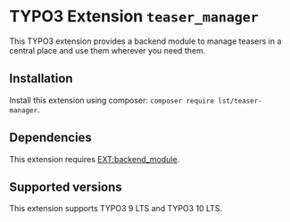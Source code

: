 # TYPO3 Extension ``teaser_manager``

This TYPO3 extension provides a backend module to manage teasers in a central place and use them wherever you need them.

## Installation

Install this extension using composer: `composer require lst/teaser-manager`.

## Dependencies

This extension requires [EXT:backend_module](https://github.com/lst-ag/backend_module).

## Supported versions

This extension supports TYPO3 9 LTS and TYPO3 10 LTS.

